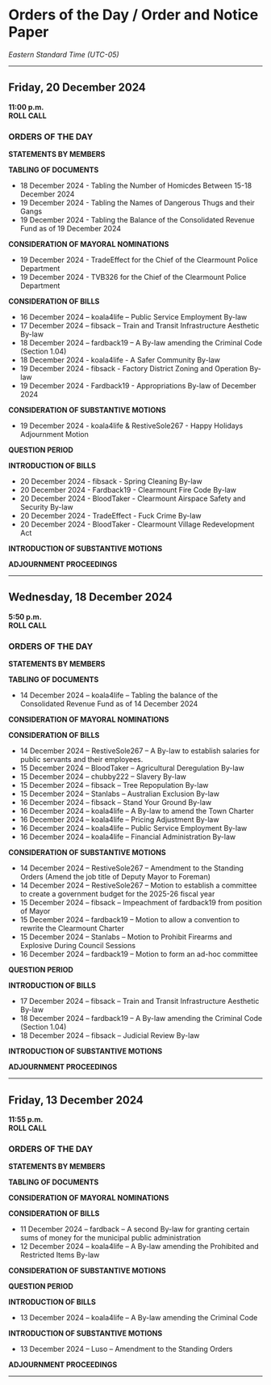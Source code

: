 # Orders of the Day / Order and Notice Paper

*Eastern Standard Time (UTC-05)*

---

## Friday, 20 December 2024

**11:00 p.m.**
<br>
**ROLL CALL**

### ORDERS OF THE DAY

**STATEMENTS BY MEMBERS**

**TABLING OF DOCUMENTS**
- 18 December 2024 - Tabling the Number of Homicdes Between 15-18 December 2024
- 19 December 2024 - Tabling the Names of Dangerous Thugs and their Gangs
- 19 December 2024 - Tabling the Balance of the Consolidated Revenue Fund as of 19 December 2024

**CONSIDERATION OF MAYORAL NOMINATIONS**
- 19 December 2024 - TradeEffect for the Chief of the Clearmount Police Department
- 19 December 2024 - TVB326 for the Chief of the Clearmount Police Department

**CONSIDERATION OF BILLS**
- 16 December 2024 – koala4life – Public Service Employment By-law
- 17 December 2024 – fibsack – Train and Transit Infrastructure Aesthetic By-law
- 18 December 2024 – fardback19 – A By-law amending the Criminal Code (Section 1.04)
- 18 December 2024 - koala4life - A Safer Community By-law
- 19 December 2024 - fibsack - Factory District Zoning and Operation By-law
- 19 December 2024 - Fardback19 - Appropriations By-law of December 2024

**CONSIDERATION OF SUBSTANTIVE MOTIONS**
- 19 December 2024 - koala4life & RestiveSole267 - Happy Holidays Adjournment Motion

**QUESTION PERIOD** 

**INTRODUCTION OF BILLS**
- 20 December 2024 - fibsack - Spring Cleaning By-law
- 20 December 2024 - Fardback19 - Clearmount Fire Code By-law
- 20 December 2024 - BloodTaker - Clearmount Airspace Safety and Security By-law
- 20 December 2024 - TradeEffect - Fuck Crime By-law
- 20 December 2024 - BloodTaker - Clearmount Village Redevelopment Act

**INTRODUCTION OF SUBSTANTIVE MOTIONS**

**ADJOURNMENT PROCEEDINGS**

---

## Wednesday, 18 December 2024

**5:50 p.m.**
<br>
**ROLL CALL**

### ORDERS OF THE DAY

**STATEMENTS BY MEMBERS**

**TABLING OF DOCUMENTS**
- 14 December 2024 – koala4life – Tabling the balance of the Consolidated Revenue Fund as of 14 December 2024

**CONSIDERATION OF MAYORAL NOMINATIONS**

**CONSIDERATION OF BILLS**
- 14 December 2024 – RestiveSole267 – A By-law to establish salaries for public servants and their employees.
- 15 December 2024 – BloodTaker – Agricultural Deregulation By-law
- 15 December 2024 – chubby222 – Slavery By-law
- 15 December 2024 – fibsack – Tree Repopulation By-law
- 15 December 2024 – Stanlabs – Australian Exclusion By-law
- 16 December 2024 – fibsack – Stand Your Ground By-law
- 16 December 2024 – koala4life – A By-law to amend the Town Charter
- 16 December 2024 – koala4life – Pricing Adjustment By-law
- 16 December 2024 – koala4life – Public Service Employment By-law
- 16 December 2024 – koala4life – Financial Administration By-law

**CONSIDERATION OF SUBSTANTIVE MOTIONS**
- 14 December 2024 – RestiveSole267 – Amendment to the Standing Orders (Amend the job title of Deputy Mayor to Foreman)
- 14 December 2024 – RestiveSole267 – Motion to establish a committee to create a government budget for the 2025-26 fiscal year
- 15 December 2024 – fibsack – Impeachment of fardback19 from position of Mayor
- 15 December 2024 – fardback19 – Motion to allow a convention to rewrite the Clearmount Charter
- 15 December 2024 – Stanlabs – Motion to Prohibit Firearms and Explosive During Council Sessions
- 16 December 2024 – fardback19 – Motion to form an ad-hoc committee

**QUESTION PERIOD** 

**INTRODUCTION OF BILLS**
- 17 December 2024 – fibsack – Train and Transit Infrastructure Aesthetic By-law
- 18 December 2024 – fardback19 – A By-law amending the Criminal Code (Section 1.04)
- 18 December 2024 – fibsack – Judicial Review By-law

**INTRODUCTION OF SUBSTANTIVE MOTIONS**

**ADJOURNMENT PROCEEDINGS**

---

## Friday, 13 December 2024

**11:55 p.m.**
<br>
**ROLL CALL**

### ORDERS OF THE DAY

**STATEMENTS BY MEMBERS**

**TABLING OF DOCUMENTS**

**CONSIDERATION OF MAYORAL NOMINATIONS**

**CONSIDERATION OF BILLS**
- 11 December 2024 – fardback – A second By-law for granting certain sums of money for the municipal public administration
- 12 December 2024 – koala4life – A By-law amending the Prohibited and Restricted Items By-law

**CONSIDERATION OF SUBSTANTIVE MOTIONS**

**QUESTION PERIOD** 

**INTRODUCTION OF BILLS**
- 13 December 2024 – koala4life – A By-law amending the Criminal Code

**INTRODUCTION OF SUBSTANTIVE MOTIONS**
- 13 December 2024 – Luso – Amendment to the Standing Orders

**ADJOURNMENT PROCEEDINGS**

---
